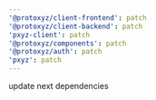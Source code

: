 ```yaml
---
'@protoxyz/client-frontend': patch
'@protoxyz/client-backend': patch
'pxyz-client': patch
'@protoxyz/components': patch
'@protoxyz/auth': patch
'pxyz': patch
---
```


update next dependencies
